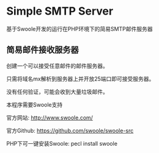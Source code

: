 # Simple SMTP Server
基于Swoole开发的运行在PHP环境下的简易SMTP邮件服务器

## 简易邮件接收服务器
创建一个可以接受任意邮件的邮件服务器。

只需将域名mx解析到服务器上并开放25端口即可接受服务器。

没有任何验证，可能会收到大量垃圾邮件。

本程序需要Swoole支持

官方网站: http://www.swoole.com/

官方Github: https://github.com/swoole/swoole-src

PHP下可一键安装Swoole: pecl install swoole
